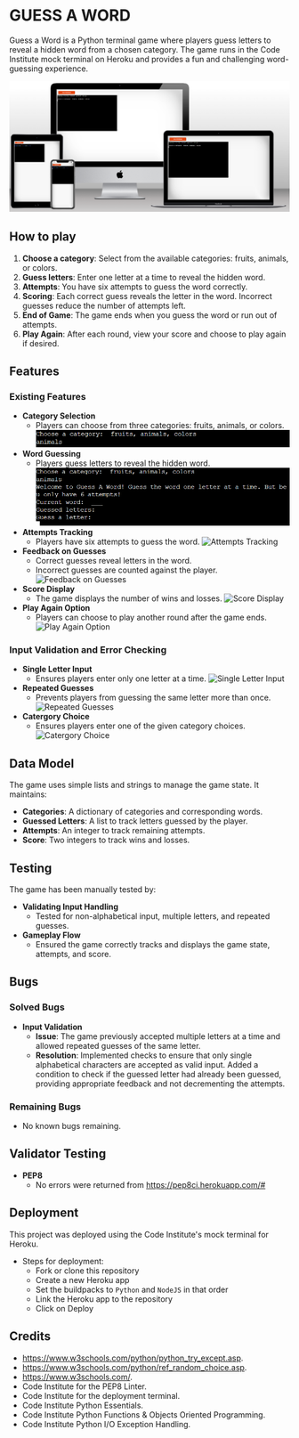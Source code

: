 # GUESS A WORD

Guess a Word is a Python terminal game where players guess letters to reveal a hidden word from a chosen category. The game runs in the Code Institute mock terminal on Heroku and provides a fun and challenging word-guessing experience.

![Responsice Mockup](https://github.com/Agnesgran/GuessAWord/blob/main/assets/images/mockup.png)

## How to play

1. **Choose a category**: Select from the available categories: fruits, animals, or colors.
2. **Guess letters**: Enter one letter at a time to reveal the hidden word.
3. **Attempts**: You have six attempts to guess the word correctly.
4. **Scoring**: Each correct guess reveals the letter in the word. Incorrect guesses reduce the number of attempts left.
5. **End of Game**: The game ends when you guess the word or run out of attempts.
6. **Play Again**: After each round, view your score and choose to play again if desired.

## Features

### Existing Features
- **Category Selection**
  - Players can choose from three categories: fruits, animals, or colors.
  ![Category Selection](https://github.com/Agnesgran/GuessAWord/blob/main/assets/images/categoryselection.png)
- **Word Guessing**
  - Players guess letters to reveal the hidden word.
  ![Word Guessing](https://github.com/Agnesgran/GuessAWord/blob/main/assets/images/wordguessing.png)
- **Attempts Tracking**
  - Players have six attempts to guess the word.
  ![Attempts Tracking]()
- **Feedback on Guesses**
  - Correct guesses reveal letters in the word.
  - Incorrect guesses are counted against the player.
  ![Feedback on Guesses]()
- **Score Display**
  - The game displays the number of wins and losses.
  ![Score Display]()
- **Play Again Option**
  - Players can choose to play another round after the game ends.
  ![Play Again Option]()

### Input Validation and Error Checking
- **Single Letter Input**
  - Ensures players enter only one letter at a time.
  ![Single Letter Input]()
- **Repeated Guesses**
  - Prevents players from guessing the same letter more than once.
  ![Repeated Guesses]()
- **Catergory Choice**
  - Ensures players enter one of the given category choices.
  ![Catergory Choice]()

## Data Model

The game uses simple lists and strings to manage the game state. It maintains:
- **Categories**: A dictionary of categories and corresponding words.
- **Guessed Letters**: A list to track letters guessed by the player.
- **Attempts**: An integer to track remaining attempts.
- **Score**: Two integers to track wins and losses.

## Testing

The game has been manually tested by:
- **Validating Input Handling**
  - Tested for non-alphabetical input, multiple letters, and repeated guesses.
- **Gameplay Flow**
  - Ensured the game correctly tracks and displays the game state, attempts, and score.

## Bugs

### Solved Bugs
- **Input Validation**
  - **Issue**: The game previously accepted multiple letters at a time and allowed repeated guesses of the same letter.
  - **Resolution**: Implemented checks to ensure that only single alphabetical characters are accepted as valid input. Added a condition to check if the guessed letter had already been guessed, providing appropriate feedback and not decrementing the attempts.

### Remaining Bugs
- No known bugs remaining.

## Validator Testing

- **PEP8**
  - No errors were returned from https://pep8ci.herokuapp.com/# 

## Deployment

This project was deployed using the Code Institute's mock terminal for Heroku.

- Steps for deployment:
  - Fork or clone this repository
  - Create a new Heroku app
  - Set the buildpacks to `Python` and `NodeJS` in that order
  - Link the Heroku app to the repository
  - Click on Deploy

## Credits

- https://www.w3schools.com/python/python_try_except.asp.
- https://www.w3schools.com/python/ref_random_choice.asp.
- https://www.w3schools.com/.
- Code Institute for the PEP8 Linter.
- Code Institute for the deployment terminal.
- Code Institute Python Essentials.
- Code Institute Python Functions & Objects Oriented Programming.
- Code Institute Python I/O Exception Handling. 

